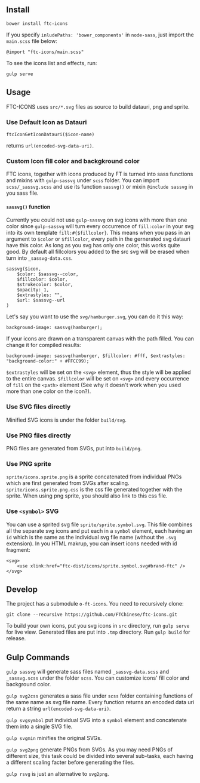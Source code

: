 ## Install
`bower install ftc-icons`

If you specify `inludePaths: 'bower_components'` in `node-sass`, just import the `main.scss` file below:

    @import "ftc-icons/main.scss"

To see the icons list and effects, run:

    gulp serve

## Usage

FTC-ICONS uses `src/*.svg` files as source to build datauri, png and sprite.

### Use Default Icon as Datauri

    ftcIconGetIconDatauri($icon-name)

returns `url(encoded-svg-data-uri)`.

### Custom Icon fill color and backgkround color

FTC icons, together with icons produced by FT is turned into sass functions and mixins with `gulp-sassvg` under `scss` folder. You can import `scss/_sassvg.scss` and use its function `sassvg()` or mixin `@include sassvg` in you sass file.

#### `sassvg()` function
Currently you could not use `gulp-sassvg` on svg icons with more than one color since `gulp-sassvg` will turn every occurrence of `fill:color` in your svg into its own template `fill:#{$fillcolor}`. This means when you pass in an argument to `$color` or `$fillcolor`, every path in the gernerated svg datauri have this color. As long as you svg has only one color, this works quite good. By default all fillcolors you added to the src svg will be erased when turn into `_sassvg-data.css`.

    sassvg($icon, 
        $color: $sassvg--color, 
        $fillcolor: $color,
        $strokecolor: $color, 
        $opacity: 1,
        $extrastyles: "",
        $url: $sassvg--url
    )

Let's say you want to use the `svg/hamburger.svg`, you can do it this way:

    background-image: sassvg(hamburger);

If your icons are drawn on a transparent canvas with the path filled. You can change it for compiled results:

    background-image: sassvg(hamburger, $fillcolor: #fff, $extrastyles: "background-color:" + #FFCC99);

`$extrastyles` will be set on the `<svg>` element, thus the style will be applied to the entire canvas. `$fillcolor` will be set on `<svg>` and every occurrence of `fill` on the `<path>` element (See why it doesn't work when you used more than one color on the icon?). 

### Use SVG files directly

Minified SVG icons is under the folder `build/svg`.

### Use PNG files directly

PNG files are generated from SVGs, put into `build/png`.

### Use PNG sprite

`sprite/icons.sprite.png` is a sprite concatenated from individual PNGs which are first generated from SVGs after scaling. `sprite/icons.sprite.png.css` is the css file generated together with the sprite. When using png sprite, you should also link to this css file.

### Use `<symbol>` SVG

You can use a sprited svg file `sprite/sprite.symbol.svg`. This file combines all the separate svg icons and put each in a `symbol` element, each having an `id` which is the same as the individual svg file name (without the `.svg` extension). In you HTML makrup, you can insert icons needed with id fragment:

	<svg>
		<use xlink:href="ftc-dist/icons/sprite.symbol.svg#brand-ftc" />
	</svg>

## Develop

The project has a submodule `o-ft-icons`. You need to recursively clone:

    git clone --recursive https://github.com/FTChinese/ftc-icons.git

To build your own icons, put you svg icons in `src` directory, run `gulp serve` for live view. Generated files are put into `.tmp` directory. Run `gulp build` for release.

## Gulp Commands

`gulp sassvg` will generate sass files named `_sassvg-data.scss` and `_sassvg.scss` under the folder `scss`. You can customize icons' fill color and background color.

`gulp svg2css` generates a sass file under `scss` folder containing functions of the same name as svg file name. Every function returns an encoded data uri return a string `url(encoded-svg-data-uri)`.

`gulp svgsymbol` put individual SVG into a `symbol` element and concatenate them into a single SVG file.

`gulp svgmin` minifies the original SVGs.

`gulp svg2png` generate PNGs from SVGs. As you may need PNGs of different size, this task could be divided into several sub-tasks, each having a different scaling facter before generating the files.

`gulp rsvg` is just an alternative to `svg2png`.




